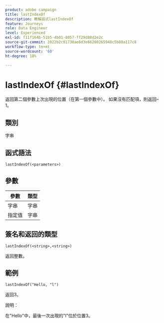 ```yaml
---
product: adobe campaign
title: lastIndexOf
description: 瞭解函式lastIndexOf
feature: Journeys
role: Data Engineer
level: Experienced
exl-id: f11f164b-51b5-4b01-8057-ff29d80d2e2c
source-git-commit: 2022b2c81738ae6d3e66280265948c5b88a117c8
workflow-type: tm+mt
source-wordcount: '60'
ht-degree: 18%

---
```


# lastIndexOf {#lastIndexOf}

返回第二個參數上次出現的位置（在第一個參數中）。 如果沒有匹配項，則返回–1。

## 類別

字串

## 函式語法

`lastIndexOf(<parameters>)`

## 參數

| 參數 | 類型 |
|-----------|------------------|
| 字串 | 字串 |
| 指定值 | 字串 |

## 簽名和返回的類型

`lastIndexOf(<string>,<string>)`

返回整數。

## 範例

`lastIndexOf("Hello, "l")`

返回3。

說明：

在&quot;Hello&quot;中，最後一次出現的&quot;l&quot;位於位置3。
